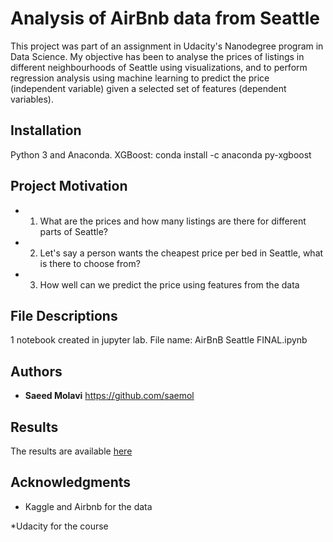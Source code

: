 
# Analysis of AirBnb data from Seattle

This project was part of an assignment in Udacity's Nanodegree program in Data Science. My objective has been to
analyse the prices of listings in different neighbourhoods of Seattle using visualizations, and to perform 
regression analysis using machine learning to predict the price (independent variable) given a selected set of 
features (dependent variables).


## Installation

Python 3 and Anaconda.
XGBoost: conda install -c anaconda py-xgboost

## Project Motivation

* 1. What are the prices and how many listings are there for different parts of Seattle?

* 2. Let's say a person wants the cheapest price per bed in Seattle, what is there to choose from? 

* 3. How well can we predict the price using features from the data


## File Descriptions

1 notebook created in jupyter lab. File name: AirBnB Seattle FINAL.ipynb

## Authors

* **Saeed Molavi** https://github.com/saemol



## Results

The results are available [here](https://github.com/saemol/airbnb-seattle/blob/master/AirBnB%20Seattle%20FINAL.ipynb)

## Acknowledgments


* Kaggle and Airbnb for the data

*Udacity for the course


